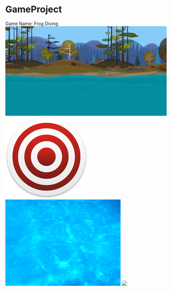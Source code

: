 # GameProject
Game Name: Frog Diving
<img src="https://github.com/Jennyzhang1126/GameProject/blob/master/frogdiving/images/bk.png">
<img src="https://github.com/Jennyzhang1126/GameProject/blob/master/frogdiving/images/target.png">
<img src="https://github.com/Jennyzhang1126/GameProject/blob/master/frogdiving/images/pool.gif">
<img src="https://github.com/Jennyzhang1126/GameProject/blob/master/frogdiving/gamelib.py">
